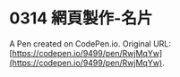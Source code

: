# 0314 網頁製作-名片

A Pen created on CodePen.io. Original URL: [https://codepen.io/9499/pen/RwjMqYw](https://codepen.io/9499/pen/RwjMqYw).


